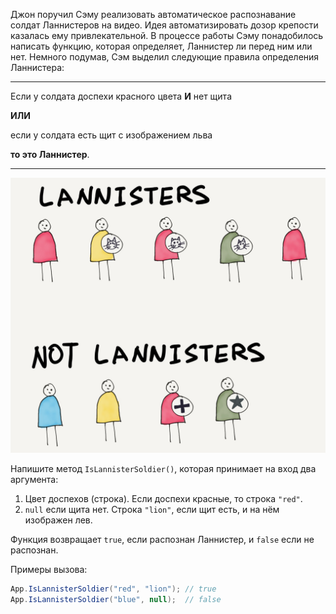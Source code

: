 
Джон поручил Сэму реализовать автоматическое распознавание солдат Ланнистеров на видео. Идея автоматизировать дозор крепости казалась ему привлекательной. В процессе работы Сэму понадобилось написать функцию, которая определяет, Ланнистер ли перед ним или нет. Немного подумав, Сэм выделил следующие правила определения Ланнистера:

---

Если у солдата доспехи красного цвета **И** нет щита

**ИЛИ**

если у солдата есть щит с изображением льва

**то это Ланнистер**.

---

![Ланнистер или нет](../assets/lannisters.png)

Напишите метод `IsLannisterSoldier()`, которая принимает на вход два аргумента:

1. Цвет доспехов (строка). Если доспехи красные, то строка `"red"`.
2. `null` если щита нет. Строка `"lion"`, если щит есть, и на нём изображен лев.

Функция возвращает `true`, если распознан Ланнистер, и `false` если не распознан.

Примеры вызова:

```cs
App.IsLannisterSoldier("red", "lion"); // true
App.IsLannisterSoldier("blue", null);  // false
```
